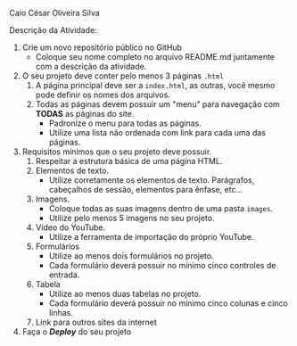 Caio César Oliveira Silva 

Descrição da Atividade: 
1. Crie um novo repositório público no GitHub
    - Coloque seu nome completo no arquivo README.md juntamente com a descrição da atividade.
2. O seu projeto deve conter pelo menos 3 páginas `.html`
    1. A página principal deve ser a  `index.html`, as outras, você mesmo pode definir os nomes dos arquivos.        
    2. Todas as páginas devem possuir um "menu" para navegação com **TODAS** as páginas do site.
        - Padronize o menu para todas as páginas.
        - Utilize uma lista não ordenada com link para cada uma das páginas.
3. Requisitos mínimos que o seu projeto deve possuir.
    1. Respeitar a estrutura básica de uma página HTML.
    2. Elementos de texto.
        - Utilize corretamente os elementos de texto. Parágrafos, cabeçalhos de sessão, elementos para ênfase, etc…
    3. Imagens.
        - Coloque todas as suas imagens dentro de uma pasta `images`.
        - Utilize pelo menos 5 imagens no seu projeto.
    4. Vídeo do YouTube.
        - Utilize a ferramenta de importação do próprio YouTube.
    5. Formulários
        - Utilize ao menos dois formulários no projeto.
        - Cada formulário deverá possuir no mínimo cinco controles de entrada.
    6. Tabela
        - Utilize ao menos duas tabelas no projeto.
        - Cada formulário deverá possuir no mínimo cinco colunas e cinco linhas.
    7. Link para outros sites da internet
4. Faça o ***Deploy*** do seu projeto
